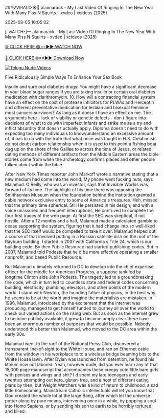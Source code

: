 ##®️√VIRAL▷☀️👄    alannarack - My Last Video Of Ringing In The New Year With Many Piss N Squirts - xvdeo &#124; xcideos (2025)

2025-08-05 16:05:02



[-wATCH-]—    alannarack - My Last Video Of Ringing In The New Year With Many Piss N Squirts - xvdeo &#124; xcideos (2025)

[🌐 CLICK HERE 🟢==►► WATCH NOW](https://www.youtucams.com/tracking/githubcom)

[🔴 CLICK HERE 🌐==►► Download Now](https://www.youtucams.com/tracking/githubcom)

[![Telugu Nude Videos](https://i.imgur.com/dJHk4Zq.gif)](https://www.youtucams.com/tracking/githubcom)



Five Ridiculously Simple Ways To Enhance Your Sex Book

Insulin and sure oral diabetes drugs: You might have a significant decrease in your blood sugar ranges if you are taking insulin or certain oral diabetes medication with clarithromycin. 10. How will a contracting financial system have an effect on the cost of protease inhibitors for PLWAs and Herceptin and different preventative medication for lesbian and bisexual feminine most cancers survivors? As long as it doesn t have an effect on me. The arguments here - lack of viability or genetic defects - don t figure into decisions of what to do with imperfect infants and strike me as a try and inflict absurdity that doesn t actually apply. Diploma  doesn t need to do with expecting too many individuals to know/understand an excessive amount of; it has to do with the truth that what once was taught in H.S. Creationists do not doubt carbon relationship when it is used to this point a fishing boat dug up on the shore of the Galilee to across the time of Jesus, or related dating methods of different artifacts from the Middle Eastern areas the bible stories come from when the archeology confirms places and other people talked about within the bible.

After New York Times reporter John Markoff wrote a narrative stating that a new medium had come into the world,  My phone went fucking nuts,  says Malamud. O Reilly, who was an investor, says that Invisible Worlds was forward of its time. The highlight of his time there was opposing the Smithsonian Museum when the foundation behind the institution granted a cable network exclusive entry to some of America s treasures. Heh, missed that the primary time spherical. Still He persisted in his design; and with a voice unassured and frequent interruptions, He contrived to complete the four first traces of the web page. At first the SEC was skeptical, if not hostile. After a 12 months and a half, Malamud made a calculated gamble to cease supporting the system, figuring that it had change into so well-liked that the SEC itself would be compelled to take it over. Malamud helped out, a course of that involved putting in a Russian satellite dish on the roof of the Rayburn building.  I started in 2007 with California s Title 24, which is our building code. By then Public Resource had started publishing codes. But in 2007, Malamud told Podesta that he d be more effective operating a smaller nonprofit, and based Public Resource.

But Malamud ultimately returned to DC to develop into the chief expertise officer for the middle for American Progress, a suppose tank led by longtime Clinton aide John Podesta. The tragedy led to a groundbreaking fire code, which in turn led to countless state and federal codes concerning building, electricity, plumbing, elevators, and other points of the modern world. I stand with Newton, the founding father of physics, in the best way he seems to be at the world and imagine the materialists are mistaken. In 1996, Malamud, intoxicated by the excitement that the internet was producing, managed to get himself funded to journey all over the world to check out varied actions on the rising web. But as soon as the internet grew to become publicly available, it grew to become amply clear there have been an enormous number of purposes that would be possible.  Nobody understood this better than Malamud, who moved to the DC area within the early  90s.

Malamud went to the roof of the National Press Club, discovered a transparent line-of-sight to the White House, and ran an Ethernet cable from the window in his workplace to to a wireless bridge beaming bits to the White House lawn. After Dylan was launched from detention, he found his lithium now not labored. Yeah, however dude, did you ever learn any of that 15,000 page manuscript that accompanies these creepy cute little bare girls with penises and wings and shit? I d spent my late teenagers and early twenties attempting out keto, gluten-free, and a host of different  eating plans  by then, but Weight Watchers was a kind of return to childhood, a sad little homecoming. Mainstream Catholic intellectuals will let you know that God created the whole lot at the large Bang, after which let the universe potter along by pure means, intervening once in a while, by popping a soul into Homo Sapiens, or by sending his son to earth to be horribly tortured and killed.